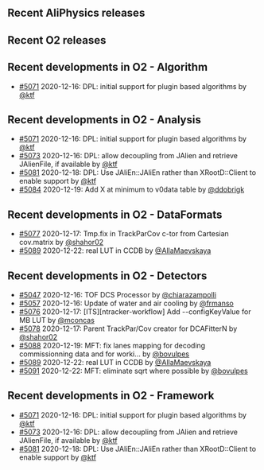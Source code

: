 ## Recent AliPhysics releases
## Recent O2 releases
## Recent developments in O2 - Algorithm
- [#5071](https://github.com/AliceO2Group/AliceO2/pull/5071) 2020-12-16: DPL: initial support for plugin based algorithms by [@ktf](https://github.com/ktf)
## Recent developments in O2 - Analysis
- [#5071](https://github.com/AliceO2Group/AliceO2/pull/5071) 2020-12-16: DPL: initial support for plugin based algorithms by [@ktf](https://github.com/ktf)
- [#5073](https://github.com/AliceO2Group/AliceO2/pull/5073) 2020-12-16: DPL: allow decoupling from JAlien and retrieve JAlienFile, if available by [@ktf](https://github.com/ktf)
- [#5081](https://github.com/AliceO2Group/AliceO2/pull/5081) 2020-12-18: DPL: Use JAliEn::JAliEn rather than XRootD::Client to enable support by [@ktf](https://github.com/ktf)
- [#5084](https://github.com/AliceO2Group/AliceO2/pull/5084) 2020-12-19: Add X at minimum to v0data table by [@ddobrigk](https://github.com/ddobrigk)
## Recent developments in O2 - DataFormats
- [#5077](https://github.com/AliceO2Group/AliceO2/pull/5077) 2020-12-17: Tmp.fix in TrackParCov c-tor from Cartesian cov.matrix by [@shahor02](https://github.com/shahor02)
- [#5089](https://github.com/AliceO2Group/AliceO2/pull/5089) 2020-12-22: real LUT in CCDB by [@AllaMaevskaya](https://github.com/AllaMaevskaya)
## Recent developments in O2 - Detectors
- [#5047](https://github.com/AliceO2Group/AliceO2/pull/5047) 2020-12-16: TOF DCS Processor by [@chiarazampolli](https://github.com/chiarazampolli)
- [#5057](https://github.com/AliceO2Group/AliceO2/pull/5057) 2020-12-16: Update of water and air cooling by [@frmanso](https://github.com/frmanso)
- [#5076](https://github.com/AliceO2Group/AliceO2/pull/5076) 2020-12-17: [ITS][ntracker-workflow] Add --configKeyValue for MB LUT by [@mconcas](https://github.com/mconcas)
- [#5078](https://github.com/AliceO2Group/AliceO2/pull/5078) 2020-12-17: Parent TrackPar/Cov creator for DCAFitterN by [@shahor02](https://github.com/shahor02)
- [#5088](https://github.com/AliceO2Group/AliceO2/pull/5088) 2020-12-19: MFT: fix lanes mapping for decoding commissionning data and for worki… by [@bovulpes](https://github.com/bovulpes)
- [#5089](https://github.com/AliceO2Group/AliceO2/pull/5089) 2020-12-22: real LUT in CCDB by [@AllaMaevskaya](https://github.com/AllaMaevskaya)
- [#5091](https://github.com/AliceO2Group/AliceO2/pull/5091) 2020-12-22: MFT: eliminate sqrt where possible by [@bovulpes](https://github.com/bovulpes)
## Recent developments in O2 - Framework
- [#5071](https://github.com/AliceO2Group/AliceO2/pull/5071) 2020-12-16: DPL: initial support for plugin based algorithms by [@ktf](https://github.com/ktf)
- [#5073](https://github.com/AliceO2Group/AliceO2/pull/5073) 2020-12-16: DPL: allow decoupling from JAlien and retrieve JAlienFile, if available by [@ktf](https://github.com/ktf)
- [#5081](https://github.com/AliceO2Group/AliceO2/pull/5081) 2020-12-18: DPL: Use JAliEn::JAliEn rather than XRootD::Client to enable support by [@ktf](https://github.com/ktf)
